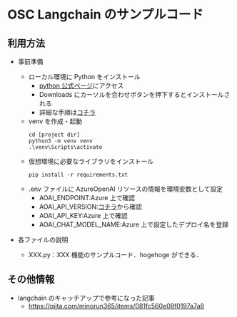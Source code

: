 # OSC Langchain のサンプルコード

## 利用方法

- 事前準備

  - ローカル環境に Python をインストール
    - [python 公式ページ](https://www.python.org/)にアクセス
    - Downloads にカーソルを合わせボタンを押下するとインストールされる
    - 詳細な手順は[コチラ](https://sukkiri.jp/technologies/processors/python/python%E3%81%AE%E3%82%A4%E3%83%B3%E3%82%B9%E3%83%88%E3%83%BC%E3%83%AB%E6%96%B9%E6%B3%95windows%E7%B7%A8.html)
  - venv を作成・起動
    ```
    cd [project dir]
    python3 -m venv venv
    .\venv\Scripts\activate
    ```
  - 仮想環境に必要なライブラリをインストール
    ```
    pip install -r requirements.txt
    ```
  - .env ファイルに AzureOpenAI リソースの情報を環境変数として設定
    - AOAI_ENDPOINT:Azure 上で確認
    - AOAI_API_VERSION:[コチラ](https://learn.microsoft.com/ja-jp/azure/ai-services/openai/api-version-deprecation)から確認
    - AOAI_API_KEY:Azure 上で確認
    - AOAI_CHAT_MODEL_NAME:Azure 上で設定したデプロイ名を登録

- 各ファイルの説明
  - XXX.py：XXX 機能のサンプルコード．hogehoge ができる．

## その他情報

- langchain のキャッチアップで参考になった記事
  - https://qiita.com/minorun365/items/081fc560e08f0197a7a8
